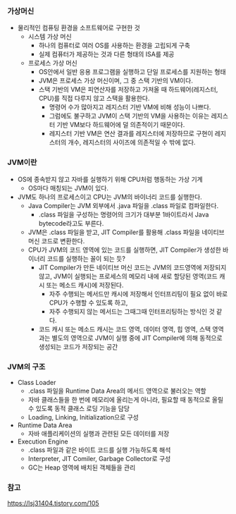 ### 가상머신
- 물리적인 컴퓨팅 환경을 소프트웨어로 구현한 것
  - 시스템 가상 머신
    - 하나의 컴퓨터로 여러 OS를 사용하는 환경을 고립되게 구축
    - 실제 컴퓨터가 제공하는 것과 다른 형태의 ISA를 제공
  - 프로세스 가상 머신
    - OS안에서 일반 응용 프로그램을 실행하고 단일 프로세스를 지원하는 형태
    - JVM은 프로세스 가상 머신이며, 그 중 스택 기반의 VM이다.
    - 스택 기반의 VM은 피연산자를 저장하고 가져올 때 하드웨어(레지스터, CPU)를 직접 다루지 않고 스택을 활용한다.
      - 명령어 수가 많아지고 레지스터 기반 VM에 비해 성능이 나쁘다.
      - 그럼에도 불구하고 JVM이 스택 기반의 VM을 사용하는 이유는 레지스터 기반 VM보다 하드웨어에 덜 의존적이기 때문이다.
      - 레지스터 기반 VM은 연산 결과를 레지스터에 저장하므로 구현이 레지스터의 개수, 레지스터의 사이즈에 의존적일 수 밖에 없다.

### JVM이란
- OS에 종속받지 않고 자바를 실행하기 위해 CPU처럼 행동하는 가상 기계
  - OS마다 매칭되는 JVM이 있다.
- JVM도 하나의 프로세스이고 CPU는 JVM의 바이너리 코드를 실행한다.
  - Java Compiler는 JVM 외부에서 .java 파일을 .class 파일로 컴파일한다.
    - .class 파일을 구성하는 명령어의 크기가 대부분 1바이트라서 Java bytecode라고도 부른다.
  - JVM은 .class 파일을 받고, JIT Compiler를 활용해 .class 파일을 네이티브 머신 코드로 변환한다.
  - CPU가 JVM의 코드 영역에 있는 코드를 실행하면, JIT Compiler가 생성한 바이너리 코드를 실행하는 꼴이 되는 듯?
    - JIT Compiler가 만든 네이티브 머신 코드는 JVM의 코드영역에 저장되지 않고, JVM이 실행되는 프로세스의 메모리 내에 새로 할당된 영역(코드 캐시 또는 메소드 캐시)에 저장된다.
      - 자주 수행되는 메서드만 캐시에 저장해서 인터프리팅이 필요 없이 바로 CPU가 수행할 수 있도록 하고,
      - 자주 수행되지 않는 메서드는 그때그때 인터프리팅하는 방식인 것 같다.
    - 코드 캐시 또는 메소드 캐시는 코드 영역, 데이터 영역, 힙 영역, 스택 영역과는 별도의 영역으로 JVM이 실행 중에 JIT Compiler에 의해 동적으로 생성되는 코드가 저장되는 공간

### JVM의 구조
- Class Loader
  - .class 파일을 Runtime Data Area의 메서드 영역으로 불러오는 역할
  - 자바 클래스들을 한 번에 메모리에 올리는게 아니라, 필요할 때 동적으로 올릴 수 있도록 동적 클래스 로딩 기능을 담당
  - Loading, Linking, Initialization으로 구성
- Runtime Data Area
  - 자바 애플리케이션의 실행과 관련된 모든 데이터를 저장
- Execution Engine
  - .class 파일과 같은 바이트 코드를 실행 가능하도록 해석
  - Interpreter, JIT Comiler, Garbage Collector로 구성
  - GC는 Heap 영역에 배치된 객체들을 관리


### 참고
https://lsj31404.tistory.com/105
